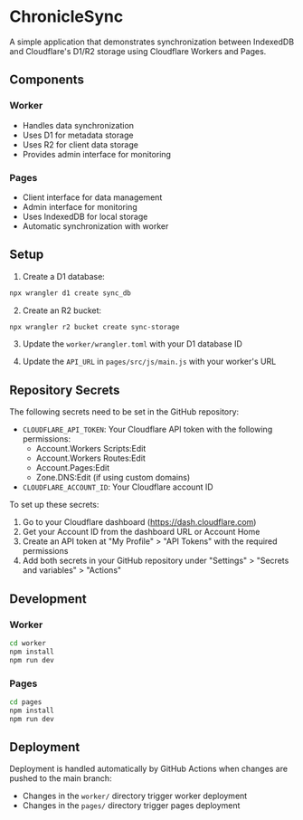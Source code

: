 # ChronicleSync

A simple application that demonstrates synchronization between IndexedDB and Cloudflare's D1/R2 storage using Cloudflare Workers and Pages.

## Components

### Worker
- Handles data synchronization
- Uses D1 for metadata storage
- Uses R2 for client data storage
- Provides admin interface for monitoring

### Pages
- Client interface for data management
- Admin interface for monitoring
- Uses IndexedDB for local storage
- Automatic synchronization with worker

## Setup

1. Create a D1 database:
```bash
npx wrangler d1 create sync_db
```

2. Create an R2 bucket:
```bash
npx wrangler r2 bucket create sync-storage
```

3. Update the `worker/wrangler.toml` with your D1 database ID

4. Update the `API_URL` in `pages/src/js/main.js` with your worker's URL

## Repository Secrets

The following secrets need to be set in the GitHub repository:

- `CLOUDFLARE_API_TOKEN`: Your Cloudflare API token with the following permissions:
  - Account.Workers Scripts:Edit
  - Account.Workers Routes:Edit
  - Account.Pages:Edit
  - Zone.DNS:Edit (if using custom domains)
- `CLOUDFLARE_ACCOUNT_ID`: Your Cloudflare account ID

To set up these secrets:
1. Go to your Cloudflare dashboard (https://dash.cloudflare.com)
2. Get your Account ID from the dashboard URL or Account Home
3. Create an API token at "My Profile" > "API Tokens" with the required permissions
4. Add both secrets in your GitHub repository under "Settings" > "Secrets and variables" > "Actions"

## Development

### Worker
```bash
cd worker
npm install
npm run dev
```

### Pages
```bash
cd pages
npm install
npm run dev
```

## Deployment

Deployment is handled automatically by GitHub Actions when changes are pushed to the main branch:
- Changes in the `worker/` directory trigger worker deployment
- Changes in the `pages/` directory trigger pages deployment